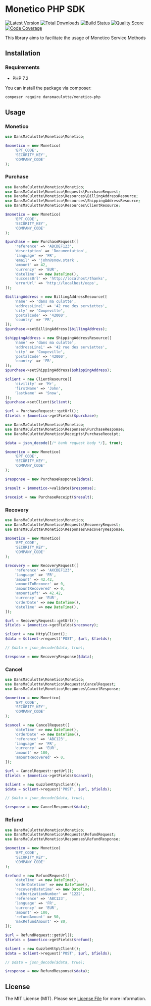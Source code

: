 # Monetico PHP SDK

[![Latest Version](https://img.shields.io/packagist/v/DansMaCulotte/monetico-php.svg?style=flat-square)](https://packagist.org/packages/dansmaculotte/monetico-php)
[![Total Downloads](https://img.shields.io/packagist/dt/DansMaCulotte/monetico-php.svg?style=flat-square)](https://packagist.org/packages/dansmaculotte/monetico-php)
[![Build Status](https://img.shields.io/github/workflow/status/dansmaculotte/monetico-php/run-tests?label=tests&style=flat-square)](https://github.com/dansmaculotte/monetico-php/actions?query=workflow%3Arun-tests)
[![Quality Score](https://img.shields.io/scrutinizer/g/DansMaCulotte/monetico-php.svg?style=flat-square)](https://scrutinizer-ci.com/g/dansmaculotte/monetico-php)
[![Code Coverage](https://img.shields.io/coveralls/github/DansMaCulotte/monetico-php.svg?style=flat-square)](https://coveralls.io/github/dansmaculotte/monetico-php)

This library aims to facilitate the usage of Monetico Service Methods

## Installation

### Requirements

- PHP 7.2

You can install the package via composer:

```bash
composer require dansmaculotte/monetico-php
```

## Usage

### Monetico

```php
use DansMaCulotte\Monetico\Monetico;

$monetico = new Monetico(
    'EPT_CODE',
    'SECURITY_KEY',
    'COMPANY_CODE'
);
```

### Purchase

```php
use DansMaCulotte\Monetico\Monetico;
use DansMaCulotte\Monetico\Requests\PurchaseRequest;
use DansMaCulotte\Monetico\Resources\BillingAddressResource;
use DansMaCulotte\Monetico\Resources\ShippingAddressResource;
use DansMaCulotte\Monetico\Resources\ClientResource;

$monetico = new Monetico(
    'EPT_CODE',
    'SECURITY_KEY',
    'COMPANY_CODE'
);

$purchase = new PurchaseRequest([
    'reference' => 'ABCDEF123',
    'description' => 'Documentation',
    'language' => 'FR',
    'email' => 'john@snow.stark',
    'amount' => 42,
    'currency' => 'EUR',
    'dateTime' => new DateTime(),
    'successUrl' => 'http://localhost/thanks',
    'errorUrl' => 'http://localhost/oops',
]);

$billingAddress = new BillingAddressResource([
    'name' => 'dans ma culotte',
    'addressLine1' => '42 rue des serviettes',
    'city' => 'Coupeville',
    'postalCode' => '42000',
    'country' => 'FR',
]);
$purchase->setBillingAddress($billingAddress);

$shippingAddress = new ShippingAddressResource([
    'name' => 'dans ma culotte',
    'addressLine1' => '42 rue des serviettes',
    'city' => 'Coupeville',
    'postalCode' => '42000',
    'country' => 'FR',
]);
$purchase->setShippingAddress($shippingAddress);

$client = new ClientResource([
    'civility' => 'Mr',
    'firstName' => 'John',
    'lastName' => 'Snow',
]);
$purchase->setClient($client);

$url = PurchaseRequest::getUrl();
$fields = $monetico->getFields($purchase);
```

```php
use DansMaCulotte\Monetico\Monetico;
use DansMaCulotte\Monetico\Responses\PurchaseResponse;
use DansMaCulotte\Monetico\Receipts\PurchaseReceipt;

$data = json_decode([/* bank request body */], true);

$monetico = new Monetico(
    'EPT_CODE',
    'SECURITY_KEY',
    'COMPANY_CODE'
);

$response = new PurchaseResponse($data);

$result = $monetico->validate($response);

$receipt = new PurchaseReceipt($result);
```

### Recovery

```php
use DansMaCulotte\Monetico\Monetico;
use DansMaCulotte\Monetico\Requests\RecoveryRequest;
use DansMaCulotte\Monetico\Responses\RecoveryResponse;

$monetico = new Monetico(
    'EPT_CODE',
    'SECURITY_KEY',
    'COMPANY_CODE'
);

$recovery = new RecoveryRequest([
    'reference' => 'AXCDEF123',
    'language' => 'FR',
    'amount' => 42.42,
    'amountToRecover' => 0,
    'amountRecovered' => 0,
    'amountLeft' => 42.42,
    'currency' => 'EUR',
    'orderDate' => new DateTime(),
    'dateTime' => new DateTime(),
]);

$url = RecoveryRequest::getUrl();
$fields = $monetico->getFields($recovery);

$client = new Http\Client();
$data = $client->request('POST', $url, $fields);

// $data = json_decode($data, true);

$response = new RecoveryResponse($data);
```

### Cancel

```php
use DansMaCulotte\Monetico\Monetico;
use DansMaCulotte\Monetico\Requests\CancelRequest;
use DansMaCulotte\Monetico\Responses\CancelResponse;

$monetico = new Monetico(
    'EPT_CODE',
    'SECURITY_KEY',
    'COMPANY_CODE'
);

$cancel = new CancelRequest([
    'dateTime' => new DateTime(),
    'orderDate' => new DateTime(),
    'reference' => 'ABC123',
    'language' => 'FR',
    'currency' => 'EUR',
    'amount' => 100,
    'amountRecovered' => 0,
]);

$url = CancelRequest::getUrl();
$fields = $monetico->getFields($cancel);

$client = new GuzzleHttp\Client();
$data = $client->request('POST', $url, $fields);

// $data = json_decode($data, true);

$response = new CancelResponse($data);
```

### Refund

```php
use DansMaCulotte\Monetico\Monetico;
use DansMaCulotte\Monetico\Requests\RefundRequest;
use DansMaCulotte\Monetico\Responses\RefundResponse;

$monetico = new Monetico(
    'EPT_CODE',
    'SECURITY_KEY',
    'COMPANY_CODE'
);

$refund = new RefundRequest([
    'dateTime' => new DateTime(),
    'orderDatetime' => new DateTime(),
    'recoveryDatetime' => new DateTime(),
    'authorizationNumber' => '1222',
    'reference' => 'ABC123',
    'language' => 'FR',
    'currency' => 'EUR',
    'amount' => 100,
    'refundAmount' => 50,
    'maxRefundAmount' => 80,
]);

$url = RefundRequest::getUrl();
$fields = $monetico->getFields($refund);

$client = new GuzzleHttp\Client();
$data = $client->request('POST', $url, $fields);

// $data = json_decode($data, true);

$response = new RefundResponse($data);
```
## License

The MIT License (MIT). Please see [License File](LICENSE.md) for more information.
